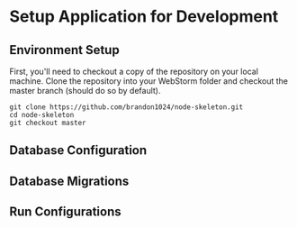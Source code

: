# Setup Application for Development
## Environment Setup
First, you'll need to checkout a copy of the repository on your local machine. Clone the repository into your WebStorm folder and checkout the master branch (should do so by default).

```
git clone https://github.com/brandon1024/node-skeleton.git
cd node-skeleton
git checkout master
```

## Database Configuration

## Database Migrations

## Run Configurations
